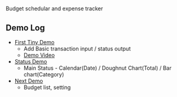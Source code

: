 # 
Budget schedular and expense tracker

## Demo Log
* [First Tiny Demo](https://github.com/earlyoonj/expense-schedular/tree/first-demo)
  * Add Basic transaction input / status output
  * [Demo Video](https://youtube.com/shorts/JJM6ORx8C60?feature=share)
* [Status Demo](https://github.com/earlyoonj/expense-schedular/tree/status-demo)
  * Main Status - Calendar(Date) / Doughnut Chart(Total) / Bar chart(Category)
* [Next Demo](https://github.com/earlyoonj/expense-schedular/tree/next-demo)
  * Budget list, setting